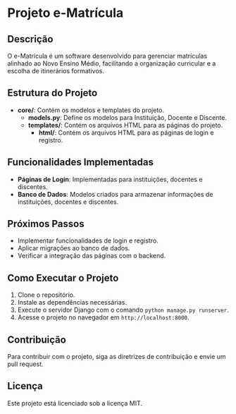# Projeto e-Matrícula

## Descrição
O e-Matrícula é um software desenvolvido para gerenciar matrículas alinhado ao Novo Ensino Médio, facilitando a organização curricular e a escolha de itinerários formativos.

## Estrutura do Projeto
- **core/**: Contém os modelos e templates do projeto.
  - **models.py**: Define os modelos para Instituição, Docente e Discente.
  - **templates/**: Contém os arquivos HTML para as páginas do projeto.
    - **html/**: Contém os arquivos HTML para as páginas de login e registro.

## Funcionalidades Implementadas
- **Páginas de Login**: Implementadas para instituições, docentes e discentes.
- **Banco de Dados**: Modelos criados para armazenar informações de instituições, docentes e discentes.

## Próximos Passos
- Implementar funcionalidades de login e registro.
- Aplicar migrações ao banco de dados.
- Verificar a integração das páginas com o backend.

## Como Executar o Projeto
1. Clone o repositório.
2. Instale as dependências necessárias.
3. Execute o servidor Django com o comando `python manage.py runserver`.
4. Acesse o projeto no navegador em `http://localhost:8000`.

## Contribuição
Para contribuir com o projeto, siga as diretrizes de contribuição e envie um pull request.

## Licença
Este projeto está licenciado sob a licença MIT. 